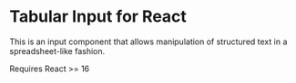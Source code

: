 # Tabular Input for React

This is an input component that allows manipulation of structured text in a spreadsheet-like fashion.

Requires React >= 16
